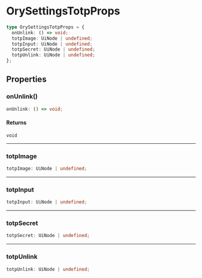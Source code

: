 # OrySettingsTotpProps

```ts
type OrySettingsTotpProps = {
  onUnlink: () => void;
  totpImage: UiNode | undefined;
  totpInput: UiNode | undefined;
  totpSecret: UiNode | undefined;
  totpUnlink: UiNode | undefined;
};
```

## Properties

### onUnlink()

```ts
onUnlink: () => void;
```

#### Returns

`void`

***

### totpImage

```ts
totpImage: UiNode | undefined;
```

***

### totpInput

```ts
totpInput: UiNode | undefined;
```

***

### totpSecret

```ts
totpSecret: UiNode | undefined;
```

***

### totpUnlink

```ts
totpUnlink: UiNode | undefined;
```
